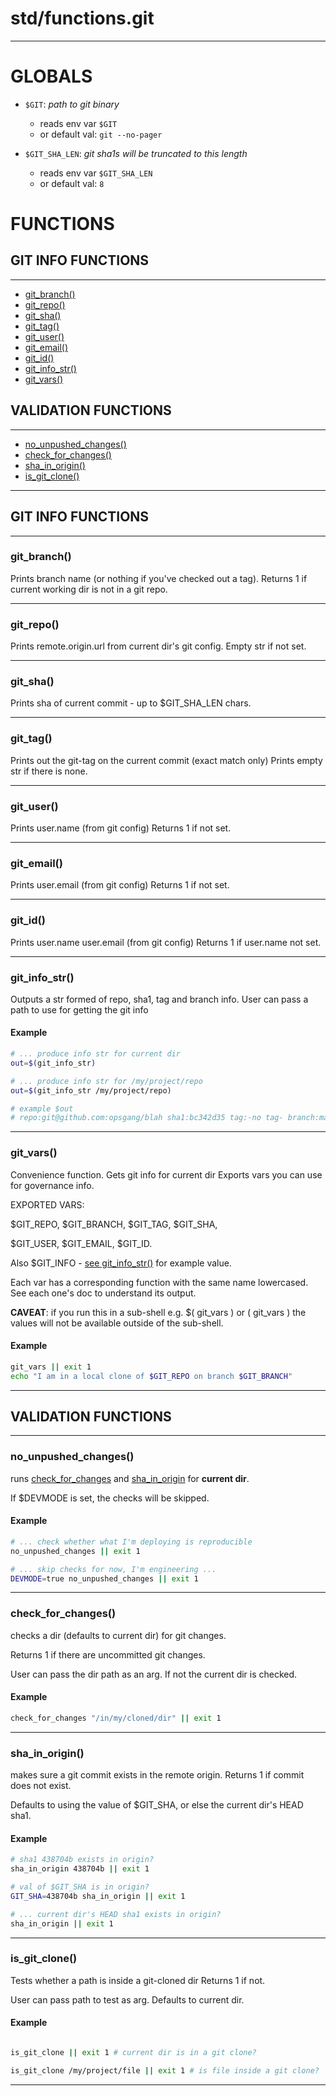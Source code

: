 # std/functions.git
---
# GLOBALS

* `$GIT`: _path to git binary_
    * reads env var `$GIT`
    * or default val: `git --no-pager`

* `$GIT_SHA_LEN`: _git sha1s will be truncated to this length_
    * reads env var `$GIT_SHA_LEN`
    * or default val: `8`


# FUNCTIONS

## GIT INFO FUNCTIONS
---
* [git\_branch()](#git_branch)
* [git\_repo()](#git_repo)
* [git\_sha()](#git_sha)
* [git\_tag()](#git_tag)
* [git\_user()](#git_user)
* [git\_email()](#git_email)
* [git\_id()](#git_id)
* [git\_info\_str()](#git_info_str)
* [git\_vars()](#git_vars)
## VALIDATION FUNCTIONS
---
* [no\_unpushed\_changes()](#no_unpushed_changes)
* [check\_for\_changes()](#check_for_changes)
* [sha\_in\_origin()](#sha_in_origin)
* [is\_git\_clone()](#is_git_clone)

---

## GIT INFO FUNCTIONS
---
### git\_branch()

Prints branch name (or nothing if you've checked out a tag).
Returns 1 if current working dir is not in a git repo.

---
### git\_repo()

Prints remote.origin.url from current dir's git config.
Empty str if not set.

---
### git\_sha()

Prints sha of current commit - up to $GIT\_SHA\_LEN chars.

---
### git\_tag()

Prints out the git-tag on the current commit (exact match only)
Prints empty str if there is none.

---
### git\_user()

Prints user.name (from git config)
Returns 1 if not set.

---
### git\_email()

Prints user.email (from git config)
Returns 1 if not set.

---
### git\_id()

Prints user.name user.email (from git config)
Returns 1 if user.name not set.

---
### git\_info\_str()

Outputs a str formed of repo, sha1, tag and branch info.
User can pass a path to use for getting the git info

#### Example

```bash
# ... produce info str for current dir
out=$(git_info_str)

# ... produce info str for /my/project/repo
out=$(git_info_str /my/project/repo)

# example $out
# repo:git@github.com:opsgang/blah sha1:bc342d35 tag:-no tag- branch:master

```


---
### git\_vars()

Convenience function. Gets git info for current dir
Exports vars you can use for governance info.

EXPORTED VARS:

 $GIT\_REPO, $GIT\_BRANCH, $GIT\_TAG, $GIT\_SHA,

 $GIT\_USER, $GIT\_EMAIL, $GIT\_ID.

 Also $GIT\_INFO - [see git\_info\_str()](#git_info_str) for example value.

Each var has a corresponding function with the same name lowercased. See each
one's doc to understand its output.

**CAVEAT**: if you run this in a sub-shell e.g. $( git\_vars ) or ( git\_vars )
the values will not be available outside of the sub-shell.

#### Example

```bash
git_vars || exit 1
echo "I am in a local clone of $GIT_REPO on branch $GIT_BRANCH"

```


---
## VALIDATION FUNCTIONS
---
### no\_unpushed\_changes()

runs [check\_for\_changes](#check_for_changes) and 
[sha_in_origin](#sha_in_origin) for **current dir**.

If $DEVMODE is set, the checks will be skipped.

#### Example

```bash
# ... check whether what I'm deploying is reproducible
no_unpushed_changes || exit 1

# ... skip checks for now, I'm engineering ...
DEVMODE=true no_unpushed_changes || exit 1

```


---
### check\_for\_changes()

checks a dir (defaults to current dir) for git changes.

Returns 1 if there are uncommitted git changes.

User can pass the dir path as an arg.
If not the current dir is checked.

#### Example

```bash
check_for_changes "/in/my/cloned/dir" || exit 1

```


---
### sha\_in\_origin()

makes sure a git commit exists in the remote origin.
Returns 1 if commit does not exist.

Defaults to using the value of $GIT_SHA, or else the
current dir's HEAD sha1.

#### Example

```bash
# sha1 438704b exists in origin?
sha_in_origin 438704b || exit 1

# val of $GIT_SHA is in origin?
GIT_SHA=438704b sha_in_origin || exit 1

# ... current dir's HEAD sha1 exists in origin?
sha_in_origin || exit 1

```


---
### is\_git\_clone()

Tests whether a path is inside a git-cloned dir
Returns 1 if not.

User can pass path to test as arg. Defaults to current dir.

#### Example

```bash

is_git_clone || exit 1 # current dir is in a git clone?

is_git_clone /my/project/file || exit 1 # is file inside a git clone?

```


---
